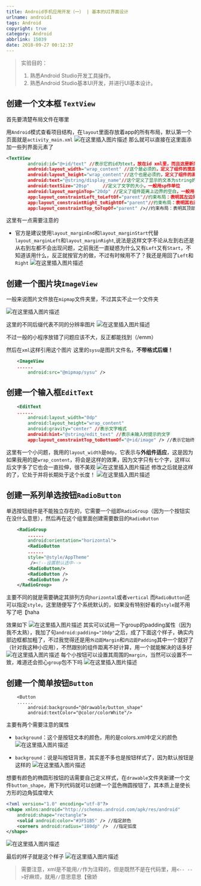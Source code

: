 ```yaml
---
title: Android手机应用开发（一） | 基本的UI界面设计
urlname: android1
tags: Android
copyright: true
category: Android
abbrlink: 15039
date: 2018-09-27 00:12:37
---
```


> 实验目的：
>
> 1. 熟悉Android Studio开发工具操作。
> 2. 熟悉Android Studio基本UI开发，并进行UI基本设计。

## 创建一个文本框 `TextView`

首先要清楚布局文件在哪里

用`Android`模式查看项目结构，在`layout`里面存放着app的所有布局，默认第一个页面就是`activity_main.xml`
![在这里插入图片描述](https://raw.githubusercontent.com/JankingWon/JankingWon.github.io/master/2019/android1/20180929220347722.png)
那么就可以直接在这里面添加一些列界面元素了

```xml
<TextView
        android:id="@+id/text" //表示它的id为text，放在id xml里，而且这是新加的id所以用+号
        android:layout_width="wrap_content"	//这个是必须的，定义了组件的宽度
        android:layout_height="wrap_content"//这个也是必须的，定义了组件的高度
        android:text="@string/display_name"//这个定义了显示的文本为string的xml里的display_name字符串，这样有利于修改，其实也可以直接写
        android:textSize="20sp" 	//定义了文字的大小，一般用sp作单位
        android:layout_marginTop="20dp" //定义了组件距离上边界的空白，一般用dp作单位
        app:layout_constraintLeft_toLeftOf="parent"//约束布局：表明其左边界与父组件的左边对齐
        app:layout_constraintRight_toRightOf="parent"//约束布局：表明其右边界与父组件的右边对齐
        app:layout_constraintTop_toTopOf="parent" />//约束布局：表明其顶部与父组件的顶部对齐
```
这里有一点需要注意的

 - 官方是建议使用`layout_marginEnd`和`layout_marginStart`代替`layout_marginLeft`和`layout_marginRight`,说法是这样文字不论从左到右还是从右到左都不会出现问题，之前我还一直疑惑为什么又有`Left`又有`Start`，不知道该用什么，反正就按官方的做，不过有时候用不了？我还是用回了`Left`和`Right`
     ![在这里插入图片描述](https://raw.githubusercontent.com/JankingWon/JankingWon.github.io/master/2019/android1/20180929221716969.png)

## 创建一个图片块`ImageView`

一般来说图片文件放在`mipmap`文件夹里，不过其实不止一个文件夹

![在这里插入图片描述](https://raw.githubusercontent.com/JankingWon/JankingWon.github.io/master/2019/android1/20180929222544441.png)

这里的不同后缀代表不同的分辨率图片
![在这里插入图片描述](https://raw.githubusercontent.com/JankingWon/JankingWon.github.io/master/2019/android1/20180929222903823.png)

不过一般的小程序放错了问题应该不大，反正都能找到（/emm）

然后在`xml`这样引用这个图片
这里的`sysu`是图片文件名，**不带格式后缀！**
```xml
	<ImageView
	......
		android:src="@mipmap/sysu" />
```
## 创建一个输入框`EditText`

```xml
    <EditText
    ......
        android:layout_width="0dp"
        android:layout_height="wrap_content"
        android:gravity="center" //表示文字格式
        android:hint="@string/edit_text" //表示未输入时提示的文字
        app:layout_constraintTop_toBottomOf="@+id/image" /> //表示它始终位于组件`image`的下方
```
这里有一个小问题，我用的`layout_width`是`0dp`，它表示与**外组件适应**，这是因为如果我用的是`wrap_content`，将会是这样的效果，因为文字只有七个字，这样以后文字多了它也会一直拉伸，很不美观
![在这里插入图片描述](https://raw.githubusercontent.com/JankingWon/JankingWon.github.io/master/2019/android1/20180929223708301.png)
修改之后就是这样的了，它处于并将长期处于这个长度！
![在这里插入图片描述](https://raw.githubusercontent.com/JankingWon/JankingWon.github.io/master/2019/android1/20180929223959724.png)

## 创建一系列单选按钮`RadioButton`
单选按钮组件是不能独立存在的，它需要一个组即`RadioGroup`（因为一个按钮实在没什么意思），然后再在这个组里面创建需要数目的`RadioButton`

```xml
    <RadioGroup
    	......
        android:orientation="horizontal">
        <RadioButton
        ......
        style="@style/AppTheme"
         /><!--设置默认选中-->
        <RadioButton/>
        <RadioButton />
        <RadioButton />
    </RadioGroup>
```
主要不同的就是需要确定其排列方向`horizontal`或者`vertical`
而`RadioButton`还可以指定`style`，这里随便写了个系统默认的，如果没有特别好看的`style`就不用写了吧【haha

效果如下
![在这里插入图片描述](https://raw.githubusercontent.com/JankingWon/JankingWon.github.io/master/2019/android1/20180929225628887.png)
其实可以试用一下group的padding属性（因为我不太熟），我加了句`android:padding="10dp"`之后，成了下面这个样子，确实内部边框都加粗了，不过我觉得还是用`外边距Margin`和`内边距Padding`其中一个就好了（针对我这种小应用），不然跟别的组件距离不好计算，用一个就能解决的话多好
![在这里插入图片描述](https://raw.githubusercontent.com/JankingWon/JankingWon.github.io/master/2019/android1/20180929225547804.png)
每个小按钮可以设置其周围的`margin`，当然可以设置不一致，难道还会担心`group`包不下吗
![在这里插入图片描述](https://raw.githubusercontent.com/JankingWon/JankingWon.github.io/master/2019/android1/20180929225330322.png)

## 创建一个简单按钮`Button`
```xaml
    <Button
    ......
        android:background="@drawable/button_shape"
        android:textColor="@color/colorWhite"/>
```
主要有两个需要注意的属性

 - `background`：这个是按钮文本的颜色，用的是colors.xml中定义的颜色
    ![在这里插入图片描述](https://raw.githubusercontent.com/JankingWon/JankingWon.github.io/master/2019/android1/20180929230119179.png)

 - `background`：说是叫按钮背景，其实差不多也是按钮样式了，因为默认按钮是这样的
    ![在这里插入图片描述](https://raw.githubusercontent.com/JankingWon/JankingWon.github.io/master/2019/android1/20180929230330204.png)

想要有颜色的椭圆形按钮的话需要自己定义样式，在`drawable`文件夹新建一个文件`button_shape`，用下列代码就可以创建一个蓝色椭圆按钮了，其本质上是使长方形的边角弧度增大
```xml
<?xml version="1.0" encoding="utf-8"?>
<shape xmlns:android="http://schemas.android.com/apk/res/android"
    android:shape="rectangle">
    <solid android:color="#3F51B5" /> //指定颜色
    <corners android:radius="180dp" />  //指定弧度
</shape>
```
![在这里插入图片描述](https://raw.githubusercontent.com/JankingWon/JankingWon.github.io/master/2019/android1/20180929230710357.png)

最后的样子就是这个样子
![在这里插入图片描述](https://raw.githubusercontent.com/JankingWon/JankingWon.github.io/master/2019/android1/20180929230801598.png)

> 需要注意，xml是不能用``//``作为注释的，但是既然不是在代码里，用``<-- -->``好麻烦，就用``//``意思意思【傲娇


